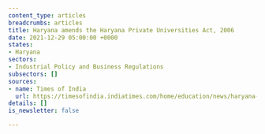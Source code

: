 ```yaml
---
content_type: articles
breadcrumbs: articles
title: Haryana amends the Haryana Private Universities Act, 2006
date: 2021-12-29 05:00:00 +0000
states:
- Haryana
sectors:
- Industrial Policy and Business Regulations
subsectors: []
sources:
- name: Times of India
  url: https://timesofindia.indiatimes.com/home/education/news/haryana-private-universities-bill-passed/articleshow/88433271.cms
details: []
is_newsletter: false

---
```

